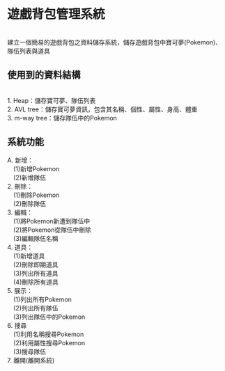 # 遊戲背包管理系統
<br>建立一個簡易的遊戲背包之資料儲存系統，儲存遊戲背包中寶可夢(Pokemon)、隊伍列表與道具

## 使用到的資料結構
<br>1. Heap：儲存寶可夢、隊伍列表
<br>2. AVL tree：儲存寶可夢資訊，包含其名稱、個性、屬性、身高、體重
<br>3. m-way tree：儲存隊伍中的Pokemon

## 系統功能
A. 新增：
<br>&emsp;(1)新增Pokemon
<br>&emsp;(2)新增隊伍
<br>2. 刪除：
<br>&emsp;(1)刪除Pokemon
<br>&emsp;(2)刪除隊伍
<br>3. 編輯：
<br>&emsp;(1)將Pokemon新遭到隊伍中
<br>&emsp;(2)將Pokemon從隊伍中刪除
<br>&emsp;(3)編輯隊伍名稱
<br>4. 道具：
<br>&emsp;(1)新增道具
<br>&emsp;(2)刪除即期道具
<br>&emsp;(3)列出所有道具
<br>&emsp;(4)刪除所有道具
<br>5. 展示：
<br>&emsp;(1)列出所有Pokemon
<br>&emsp;(2)列出所有隊伍
<br>&emsp;(3)列出隊伍中的Pokemon
<br>6. 搜尋
<br>&emsp;(1)利用名稱搜尋Pokemon
<br>&emsp;(2)利用屬性搜尋Pokemon
<br>&emsp;(3)搜尋隊伍
<br>7. 離開(離開系統)


